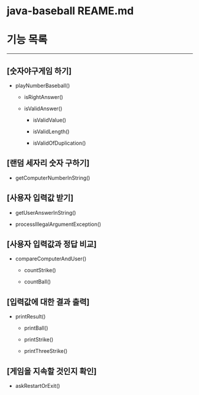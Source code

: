 # java-baseball REAME.md

# 기능 목록

---

## [숫자야구게임 하기]

- playNumberBaseball()
  
  - isRightAnswer() 

  - isValidAnswer()

    - isValidValue()

    - isValidLength()

    - isValidOfDuplication()

## [랜덤 세자리 숫자 구하기]

- getComputerNumberInString()

## [사용자 입력값 받기]

- getUserAnswerInString()

- processIllegalArgumentException()

## [사용자 입력값과 정답 비교]
- compareComputerAndUser()

  - countStrike()

  - countBall()

## [입력값에 대한 결과 출력]
- printResult()

  - printBall()

  - printStrike()

  - printThreeStrike()

## [게임을 지속할 것인지 확인]

- askRestartOrExit()